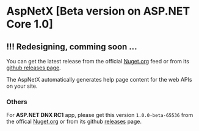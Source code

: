 # AspNetX [Beta version on ASP.NET Core 1.0]

## !!! Redesigning, comming soon ...

You can get the latest release from the official [Nuget.org](https://www.nuget.org/packages/AspNetX.Server/) feed or from its [github releases page](https://github.com/qqbuby/AspNetX/releases).

The AspNetX automatically generates help page content for the web APIs on your site.

### Others

For **ASP.NET DNX RC1** app, please get this version `1.0.0-beta-65536` from the offical [Nuget.org](http://www.nuget.org/packages/AspNetX.Server/1.0.0-beta-65536) or from its github [releases](https://github.com/qqbuby/AspNetX/releases/tag/v1.0.0-beta-65536) page.
